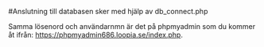 #Anslutning till databasen sker med hjälp av db_connect.php

Samma lösenord och användarnmn är det på phpmyadmin som du kommer åt ifrån: https://phpmyadmin686.loopia.se/index.php.

